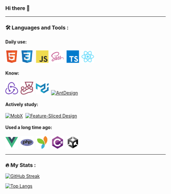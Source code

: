 ### Hi there 👋
***

### :hammer_and_wrench: Languages and Tools :

#### Daily use:

<a href="https://wikipedia.org/wiki/HTML5" target="_blank"
    ><img
        src="https://github.com/devicons/devicon/blob/master/icons/html5/html5-original.svg"
        title="HTML5"
        alt="HTML"
        width="40"
        height="40"
/></a>&nbsp;
<a href="https://wikipedia.org/wiki/CSS" target="_blank"
    ><img
        src="https://github.com/devicons/devicon/blob/master/icons/css3/css3-original.svg"
        title="CSS"
        alt="CSS"
        width="40"
        height="40"
/></a>&nbsp;
<a href="https://developer.mozilla.org/en-US/docs/Web/JavaScript" target="_blank"
    ><img
        src="https://github.com/devicons/devicon/blob/master/icons/javascript/javascript-original.svg"
        title="JavaScript"
        alt="JavaScript"
        width="40"
        height="40"
/></a>&nbsp;
<a href="https://sass-lang.com" target="_blank"
    ><img
        src="https://github.com/devicons/devicon/blob/master/icons/sass/sass-original.svg"
        title="Sass"
        alt="Sass"
        width="40"
        height="40"
/></a>&nbsp;
<a href="https://www.typescriptlang.org" target="_blank"
    ><img
        src="https://github.com/devicons/devicon/blob/master/icons/typescript/typescript-original.svg"
        title="Typescript"
        alt="Typescript"
        width="40"
        height="40"
/></a>&nbsp;
<a href="https://reactjs.org" target="_blank"
    ><img
     src="https://github.com/devicons/devicon/blob/master/icons/react/react-original.svg"
     title="React"
     alt="React"
     width="40"
     height="40"
/></a>&nbsp;

#### Know:

<a href="https://redux.js.org" target="_blank"
    ><img
        src="https://github.com/devicons/devicon/blob/master/icons/redux/redux-original.svg"
        title="Redux"
        alt="Redux"
        width="40"
        height="40"
/></a>&nbsp;
<a href="https://jestjs.io" target="_blank"
    ><img
        src="https://github.com/devicons/devicon/blob/master/icons/jest/jest-plain.svg"
        title="Jest"
        alt="Jest"
        width="40"
        height="40"
/></a>&nbsp;
<a href="https://mui.com" target="_blank"
    ><img
        src="https://github.com/devicons/devicon/blob/master/icons/materialui/materialui-original.svg"
        title="MUI"
        alt="MUI"
        width="40"
        height="40"
/></a>&nbsp;
<a href="https://ant.design" target="_blank"
    ><img
        src="https://gw.alipayobjects.com/zos/rmsportal/KDpgvguMpGfqaHPjicRK.svg"
        title="AntDesign"
        alt="AntDesign"
        width="40"
        height="40"
/></a>&nbsp;

#### Actively study:

<a href="https://mobx.js.org/README.html" target="_blank"
    ><img
        src="https://cdn.worldvectorlogo.com/logos/mobx.svg"
        alt="MobX"
        title="MobX"
        width="40"
        height="40" /></a>&nbsp;
<a href="https://feature-sliced.design" target="_blank"
    ><img
        src="https://yt3.googleusercontent.com/yRqQXnAE-PcQw8BFwDUWMraKsxXbbhOOUWITGCnVPujqpYvTRGksilxEiAGOnGie1eiC0CbmqQ=s176-c-k-c0x00ffffff-no-rj"
        alt="Feature-Sliced Design"
        title="Feature-Sliced Design"
        width="40"
        height="40"
/></a>&nbsp;

#### Used a long time ago:

<a href="https://vuejs.org/" target="_blank"
    ><img
        src="https://github.com/devicons/devicon/blob/master/icons/vuejs/vuejs-original.svg"
        title="PHP"
        alt="PHP"
        width="40"
        height="40"
/></a>&nbsp;
<a href="https://www.php.net" target="_blank"
    ><img
        src="https://github.com/devicons/devicon/blob/master/icons/php/php-original.svg"
        title="PHP"
        alt="PHP"
        width="40"
        height="40"
/></a>&nbsp;
<a href="https://www.yiiframework.com/" target="_blank"
    ><img
        src="https://github.com/devicons/devicon/blob/master/icons/yii/yii-original.svg"
        title="Yii2"
        alt="Yii2"
        width="40"
        height="40"
/></a>&nbsp;
<a href="https://learn.microsoft.com/en-us/dotnet/csharp" target="_blank"
    ><img
        src="https://github.com/devicons/devicon/blob/master/icons/csharp/csharp-original.svg"
        title="C#"
        alt="C#"
        width="40"
        height="40"
/></a>&nbsp;
<a href="https://unity.com" target="_blank"
    ><img
        src="https://github.com/devicons/devicon/blob/master/icons/unity/unity-original.svg"
        title="Unity"
        alt="Unity"
        width="40"
        height="40"
/></a>&nbsp;

***

### :fire: My Stats :

[![GitHub Streak](https://streak-stats.demolab.com/?user=egas099)](https://git.io/streak-stats)

[![Top Langs](https://github-readme-stats.vercel.app/api/top-langs/?username=egas099&layout=compact)](https://github.com/anuraghazra/github-readme-stats)

<!--
**Egas099/egas099** is a ✨ _special_ ✨ repository because its `README.md` (this file) appears on your GitHub profile.

Here are some ideas to get you started:

- 🔭 I’m currently working on ...
- 🌱 I’m currently learning ...
- 👯 I’m looking to collaborate on ...
- 🤔 I’m looking for help with ...
- 💬 Ask me about ...
- 📫 How to reach me: ...
- 😄 Pronouns: ...
- ⚡ Fun fact: ...
-->
